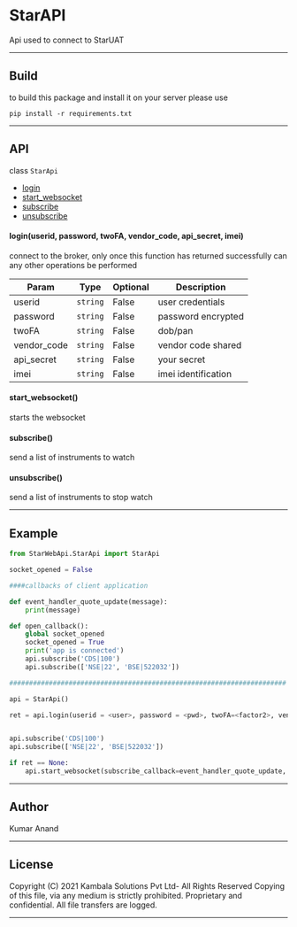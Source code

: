 # StarAPI

Api used to connect to StarUAT
****

## Build

to build this package and install it on your server please use 

``` pip install -r requirements.txt ```


****

## API 
class  ```StarApi```
- [login](#md-login)
- [start_websocket](#markdown-header-start_websocket)
- [subscribe](#markdown-header-subscribe)
- [unsubscribe](#markdown-header-unsubscribe)

#### <a name="md-login"></a> login(userid, password, twoFA, vendor_code, api_secret, imei)
connect to the broker, only once this function has returned successfully can any other operations be performed

| Param | Type | Optional |Description |
| --- | --- | --- | ---|
| userid | ```string``` | False | user credentials |
| password | ```string```| False | password encrypted |
| twoFA | ```string``` | False | dob/pan |
| vendor_code | ```string``` | False | vendor code shared  |
| api_secret | ```string``` | False | your secret   |
| imei | ```string``` | False | imei identification |

#### start_websocket()
starts the websocket

#### subscribe()
send a list of instruments to watch

#### unsubscribe()
send a list of instruments to stop watch

****
## Example


```python
from StarWebApi.StarApi import StarApi 

socket_opened = False

####callbacks of client application

def event_handler_quote_update(message):
    print(message)

def open_callback():
    global socket_opened
    socket_opened = True
    print('app is connected')
    api.subscribe('CDS|100')
	api.subscribe(['NSE|22', 'BSE|522032'])

######################################################################

api = StarApi()

ret = api.login(userid = <user>, password = <pwd>, twoFA=<factor2>, vendor_code=<vc>, api_secret=<apikey>, imei=<imei>)


api.subscribe('CDS|100')
api.subscribe(['NSE|22', 'BSE|522032'])

if ret == None:
    api.start_websocket(subscribe_callback=event_handler_quote_update, socket_open_callback=open_callback)
```

****

## Author

Kumar Anand

****

## License

Copyright (C) 2021 Kambala Solutions Pvt Ltd- All Rights Reserved
Copying of this file, via any medium is strictly prohibited.
Proprietary and confidential.
All file transfers are logged.

****


